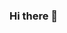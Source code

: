 ### Hi there 👋

<!--
**Vivek0229/Vivek0229** is a ✨ _special_ ✨ repository because its `README.md` (this file) appears on your GitHub profile.

Here are some ideas to get you started:

- 🔭 I’m currently working on Blockchain
- 🌱 I’m currently learning Microservices
- 👯 I’m looking to collaborate on ...
- 🤔 I’m looking for help with ...
- 💬 Ask me about Ethereum
- 📫 How to reach me: ...
- 😄 Pronouns: ...
- ⚡ Fun fact: ...
-->
